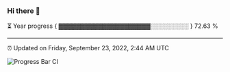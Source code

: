 ### Hi there 👋

⏳ Year progress { ▓▓▓▓▓▓▓▓▓▓▓▓▓▓▓▓▓▓▓▓▓░░░░░░░░░ } 72.63 %

---

⏰ Updated on Friday, September 23, 2022, 2:44 AM UTC

![Progress Bar CI](https://github.com/arthurbuhl/arthurbuhl/workflows/Progress%20Bar%20CI/badge.svg)
